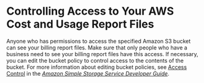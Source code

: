 # Controlling Access to Your AWS Cost and Usage Report Files<a name="billing-reports-gettingstarted-access"></a>

Anyone who has permissions to access the specified Amazon S3 bucket can see your billing report files\. Make sure that only people who have a business need to see your billing report files have this access\. If necessary, you can edit the bucket policy to control access to the contents of the bucket\. For more information about editing bucket policies, see [Access Control](http://docs.aws.amazon.com/AmazonS3/latest/dev/UsingAuthAccess.html) in the *[Amazon Simple Storage Service Developer Guide](http://docs.aws.amazon.com/AmazonS3/latest/dev/)*\.